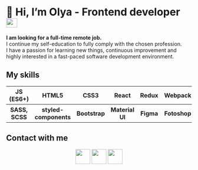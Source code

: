# 👋 Hi, I’m Olya - Frontend developer <img width="30" height="25" src="https://upload.wikimedia.org/wikipedia/commons/a/a7/React-icon.svg"/>

<div><b>I am looking for a full-time remote job.</b></div>
<div>I continue my self-education to fully comply with the chosen profession.</div>
<div>I have a passion for learning new things, continuous improvement and highly interested in a fast-paced software development environment.</div>

## My skills
<div align="center">
<table>
  <tr>
    <th>JS (ES6+)</th>
    <th>HTML5</th>
    <th>CSS3</th>
    <th>React</th>
    <th>Redux</th>
    <th>Webpack</th>
  </tr>
  <tr>
    <th>SASS, SCSS</th>
    <th>styled-components</th>
    <th>Bootstrap</th>
    <th>Material UI</th>
    <th>Figma</th>
    <th>Fotoshop</th>
  </tr>
</table>
</div>


## Contact with me

<div align="center">
<a href="https://www.linkedin.com/in/olga-sitnikova-a331a3230/" target="_blank"><img align="center" src="https://www.svgrepo.com/show/37273/linkedin.svg" alt="" height="40" /></a>
<a href="mailto:sitnikova.olga.v@outlook.com" target="_blank" ><img align="center" src="https://www.svgrepo.com/show/258730/email-mail.svg" alt="" height="40" /></a>
<a href="https://t.me/olga_sitnikova" target="_blank"><img align="center" src="https://cdn.worldvectorlogo.com/logos/telegram-1.svg" alt="" height="40" /></a>
</div>


